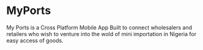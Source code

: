 # MyPorts

My Ports is a Cross Platform Mobile App Built to connect wholesalers and retailers who wish to venture into the wold of mini importation in Nigeria for easy access of goods.
